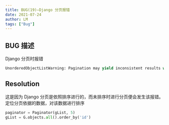 ```yaml
---
title: BUG(19)—Django 分页报错
date: 2021-07-24
author: LM
tags: ["Bug"]
---
```


## BUG 描述

Django 分页时报错

```python
UnorderedObjectListWarning: Pagination may yield inconsistent results with an unordered object_list: <class 'sign.models.Guest'> QuerySet.paginator = Paginator(guest_list,5)
```

## Resolution

这是因为 Django 分页是依照排序进行的，而未排序时进行分页便会发生该报错。定位分页依据的数据，对该数据进行排序

```python
paginator = Paginator(gList, 5)
gList = G.objects.all().order_by('id')
```


